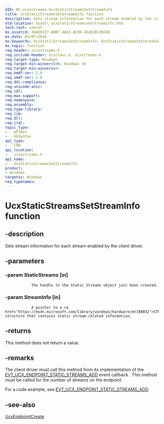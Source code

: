 ```yaml
---
UID: NF:ucxsstreams.UcxStaticStreamsSetStreamInfo
title: UcxStaticStreamsSetStreamInfo function
description: Sets stream information for each stream enabled by the client driver.
old-location: buses\_ucxstaticstreamssetstreaminfo.htm
tech.root: usbref
ms.assetid: 40AE9327-ABB7-4A63-AC90-494E2BC26C08
ms.date: 05/07/2018
ms.keywords: UcxStaticStreamsSetStreamInfo, UcxStaticStreamsSetStreamInfo method [Buses], buses._ucxstaticstreamssetstreaminfo
ms.topic: function
req.header: ucxsstreams.h
req.include-header: Ucxclass.h, Ucxstreams.h
req.target-type: Windows
req.target-min-winverclnt: Windows 10
req.target-min-winversvr: 
req.kmdf-ver: 1.0
req.umdf-ver: 2.0
req.ddi-compliance: 
req.unicode-ansi: 
req.idl: 
req.max-support: 
req.namespace: 
req.assembly: 
req.type-library: 
req.lib: 
req.dll: 
req.irql: 
topic_type:
-	APIRef
-	kbSyntax
api_type:
-	COM
api_location:
-	ucxsstreams.h
api_name:
-	UcxStaticStreamsSetStreamInfo
product:
- Windows
targetos: Windows
req.typenames: 
---
```


# UcxStaticStreamsSetStreamInfo function


## -description


Sets stream information for each stream enabled by the client driver.


## -parameters




### -param StaticStreams [in]

                The handle to the Static Streams object just been created. 


### -param StreamInfo [in]

                A pointer to a <a href="https://msdn.microsoft.com/library/windows/hardware/mt188032">STREAM_INFO</a> structure that contains static stream-related information.


## -returns



This method does not return a value.




## -remarks



The client driver must call this method from its implementation of the <a href="https://msdn.microsoft.com/library/windows/hardware/mt187830">EVT_UCX_ENDPOINT_STATIC_STREAMS_ADD</a> event callback . 
    This method must be called for the number of streams on the endpoint. 

For a code example, see <a href="https://msdn.microsoft.com/library/windows/hardware/mt187830">EVT_UCX_ENDPOINT_STATIC_STREAMS_ADD</a>.




## -see-also




<a href="https://msdn.microsoft.com/library/windows/hardware/mt188039">UcxEndpointCreate</a>
 

 

